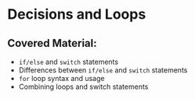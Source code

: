 # Decisions and Loops

## Covered Material:

* `if/else` and `switch` statements
* Differences between `if/else` and `switch` statements
* `for` loop syntax and usage
* Combining loops and switch statements

